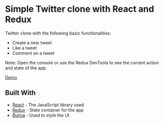 # Simple Twitter clone with React and Redux

Twitter clone with the following basic functionalities:
- Create a new tweet
- Like a tweet
- Comment on a tweet

Note: Open the console or use the Redux DevTools to see the current action and state of the app.

[Demo](https://dinoxas-fake-twitter.netlify.com)

## Built With

* [React](https://reactjs.org/) - The JavaScript library used
* [Redux](https://redux.js.org/) - State container for the app
* [Bulma](https://bulma.io/) - Used to style the UI
